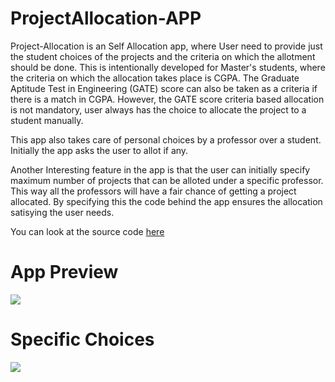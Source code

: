 # ProjectAllocation-APP

Project-Allocation is an Self Allocation app, where User need to provide just the student choices of the projects and the criteria on which the allotment should be done. This is intentionally developed for Master's students, where the criteria on which the allocation takes place is CGPA. The Graduate Aptitude Test in Engineering (GATE) score can also be taken as a criteria if there is a match in CGPA. However, the GATE score criteria based allocation is not mandatory, user always has the choice to allocate the project to a student manually.

This app also takes care of personal choices by a professor over a student. Initially the app asks the user to allot if any.  

Another Interesting feature in the app is that the user can initially specify maximum number of projects that can be alloted under a specific professor. This way all the professors will have a fair chance of getting a project allocated. By specifying this the code behind the app ensures the allocation satisying the user needs.

You can look at the source code [here](https://github.com/vasi786/ProjectAllocation-SourceCode)


# App Preview

![](https://github.com/vasi786/ProjectAllocation-SourceCode/blob/master/Images/Project%20Allocation.png)

# Specific Choices

![](https://github.com/vasi786/ProjectAllocation-SourceCode/blob/master/Images/projectallocation.png)
